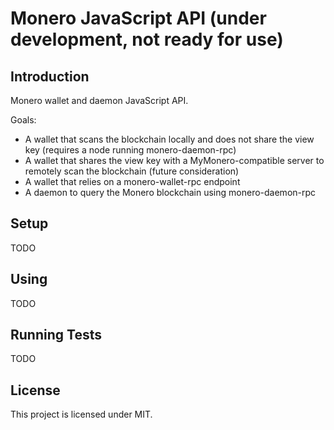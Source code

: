 # Monero JavaScript API (under development, not ready for use)

## Introduction

Monero wallet and daemon JavaScript API.

Goals:

- A wallet that scans the blockchain locally and does not share the view key (requires a node running monero-daemon-rpc)
- A wallet that shares the view key with a MyMonero-compatible server to remotely scan the blockchain (future consideration)
- A wallet that relies on a monero-wallet-rpc endpoint
- A daemon to query the Monero blockchain using monero-daemon-rpc

## Setup

TODO

## Using

TODO

## Running Tests

TODO

## License

This project is licensed under MIT.